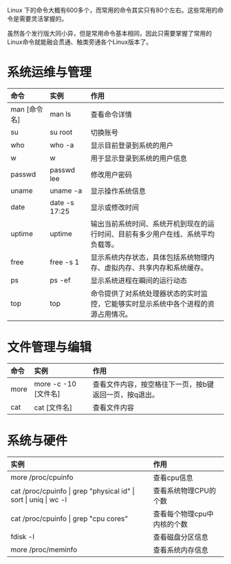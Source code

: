 Linux 下的命令大概有600多个，而常用的命令其实只有80个左右。这些常用的命令是需要灵活掌握的。

虽然各个发行版大同小异，但是常用命令基本相同，因此只需要掌握了常用的Linux命令就能融会贯通、触类旁通各个Linux版本了。

# 系统运维与管理

| 命令 | 实例 | 作用 |
| :--- | :--- | :--- |
| man \[命令名\] | man ls | 查看命令详情 |
| su | su root | 切换账号 |
| who | who -a | 显示目前登录到系统的用户 |
| w | w | 用于显示登录到系统的用户信息 |
| passwd | passwd lee | 修改用户密码 |
| uname | uname -a | 显示操作系统信息 |
| date | date -s 17:25 | 显示或修改时间 |
| uptime | uptime | 输出当前系统时间、系统开机到现在的运行时间、目前有多少用户在线、系统平均负载等。 |
| free | free -s 1 | 显示系统内存状态，具体包括系统物理内存、虚拟内存、共享内存和系统缓存。 |
| ps | ps -ef | 显示系统进程在瞬间的运行动态 |
| top | top | 命令提供了对系统处理器状态的实时监控，它能够实时显示系统中各个进程的资源占用情况。 |

# 文件管理与编辑

| 命令 | 实例 | 作用 |
| :--- | :--- | :--- |
| more | more -c -10 \[文件名\] | 查看文件内容，按空格往下一页，按b键返回一页，按q退出。 |
| cat | cat \[文件名\] | 查看文件内容 |

# 系统与硬件

| 实例 | 作用 |
| :--- | :--- |
| more /proc/cpuinfo | 查看cpu信息 |
| cat /proc/cpuinfo \| grep "physical id" \| sort \| uniq \| wc -l | 查看系统物理CPU的个数 |
| cat /proc/cpuinfo \| grep "cpu cores" | 查看每个物理cpu中内核的个数 |
| fdisk -l | 查看磁盘分区信息 |
| more /proc/meminfo | 查看系统内存信息 |



